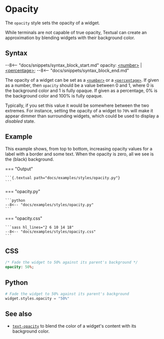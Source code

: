 # Opacity

The `opacity` style sets the opacity of a widget.

While terminals are not capable of true opacity, Textual can create an approximation by blending widgets with their background color.

## Syntax

--8<-- "docs/snippets/syntax_block_start.md"
opacity: <a href="../../css_types/number">&lt;number&gt;</a> | <a href="../../css_types/percentage">&lt;percentage&gt;</a>;
--8<-- "docs/snippets/syntax_block_end.md"

The opacity of a widget can be set as a [`<number>`](../css_types/number.md) or a [`<percentage>`](../css_types/percentage.md).
If given as a number, then `opacity` should be a value between 0 and 1, where 0 is the background color and 1 is fully opaque.
If given as a percentage, 0% is the background color and 100% is fully opaque.

Typically, if you set this value it would be somewhere between the two extremes.
For instance, setting the opacity of a widget to `70%` will make it appear dimmer than surrounding widgets, which could be used to display a *disabled* state.


## Example

This example shows, from top to bottom, increasing opacity values for a label with a border and some text.
When the opacity is zero, all we see is the (black) background.

=== "Output"

    ```{.textual path="docs/examples/styles/opacity.py"}
    ```

=== "opacity.py"

    ```python
    --8<-- "docs/examples/styles/opacity.py"
    ```

=== "opacity.css"

    ```sass hl_lines="2 6 10 14 18"
    --8<-- "docs/examples/styles/opacity.css"
    ```

## CSS

```sass
/* Fade the widget to 50% against its parent's background */
opacity: 50%;
```

## Python

```python
# Fade the widget to 50% against its parent's background
widget.styles.opacity = "50%"
```

## See also

 - [`text-opacity`](./text_opacity.md) to blend the color of a widget's content with its background color.
